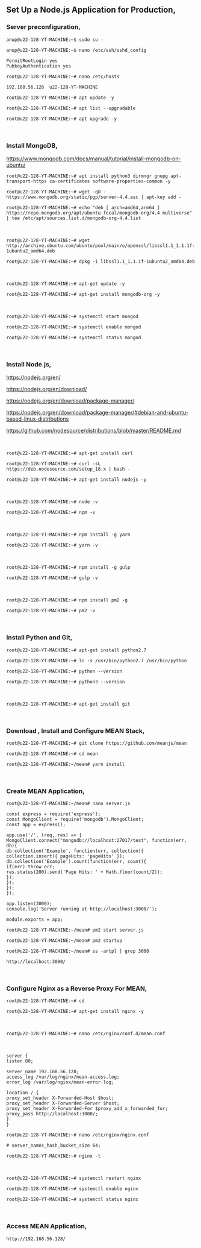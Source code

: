 
## Set Up a Node.js Application for Production,

### Server preconfiguration,

`anup@u22-128-YT-MACHINE:~$ sudo su -`

`anup@u22-128-YT-MACHINE:~$ nano /etc/ssh/sshd_config`

    PermitRootLogin yes
    PubkeyAuthentication yes

`root@u22-128-YT-MACHINE:~# nano /etc/hosts`

    192.168.56.128  u22-128-YT-MACHINE

`root@u22-128-YT-MACHINE:~# apt update -y`

`root@u22-128-YT-MACHINE:~# apt list --upgradable`

`root@u22-128-YT-MACHINE:~# apt upgrade -y`

<br>


### Install MongoDB,

https://www.mongodb.com/docs/manual/tutorial/install-mongodb-on-ubuntu/

`root@u22-128-YT-MACHINE:~# apt install python3 dirmngr gnupg apt-transport-https ca-certificates software-properties-common -y`

`root@u22-128-YT-MACHINE:~# wget -qO - https://www.mongodb.org/static/pgp/server-4.4.asc | apt-key add -`

`root@u22-128-YT-MACHINE:~# echo "deb [ arch=amd64,arm64 ] https://repo.mongodb.org/apt/ubuntu focal/mongodb-org/4.4 multiverse" | tee /etc/apt/sources.list.d/mongodb-org-4.4.list`

<br>

`root@u22-128-YT-MACHINE:~# wget http://archive.ubuntu.com/ubuntu/pool/main/o/openssl/libssl1.1_1.1.1f-1ubuntu2_amd64.deb`

`root@u22-128-YT-MACHINE:~# dpkg -i libssl1.1_1.1.1f-1ubuntu2_amd64.deb`

<br>

`root@u22-128-YT-MACHINE:~# apt-get update -y`

`root@u22-128-YT-MACHINE:~# apt-get install mongodb-org -y`

<br>

`root@u22-128-YT-MACHINE:~# systemctl start mongod`

`root@u22-128-YT-MACHINE:~# systemctl enable mongod`

`root@u22-128-YT-MACHINE:~# systemctl status mongod`

<br>


### Install Node.js,

https://nodejs.org/en/

https://nodejs.org/en/download/

https://nodejs.org/en/download/package-manager/

https://nodejs.org/en/download/package-manager/#debian-and-ubuntu-based-linux-distributions

https://github.com/nodesource/distributions/blob/master/README.md

<br>

`root@u22-128-YT-MACHINE:~# apt-get install curl`

`root@u22-128-YT-MACHINE:~# curl -sL https://deb.nodesource.com/setup_18.x | bash -`

`root@u22-128-YT-MACHINE:~# apt-get install nodejs -y`

<br>

`root@u22-128-YT-MACHINE:~# node -v`

`root@u22-128-YT-MACHINE:~# npm -v`

<br>

`root@u22-128-YT-MACHINE:~# npm install -g yarn`

`root@u22-128-YT-MACHINE:~# yarn -v`

<br>

`root@u22-128-YT-MACHINE:~# npm install -g gulp`

`root@u22-128-YT-MACHINE:~# gulp -v`

<br>

`root@u22-128-YT-MACHINE:~# npm install pm2 -g`

`root@u22-128-YT-MACHINE:~# pm2 -v`

<br>


### Install Python and Git,

`root@u22-128-YT-MACHINE:~# apt-get install python2.7`

`root@u22-128-YT-MACHINE:~# ln -s /usr/bin/python2.7 /usr/bin/python`

`root@u22-128-YT-MACHINE:~# python --version`

`root@u22-128-YT-MACHINE:~# python3 --version`

<br>

`root@u22-128-YT-MACHINE:~# apt-get install git`

<br>


### Download , Install and Configure MEAN Stack,

`root@u22-128-YT-MACHINE:~# git clone https://github.com/meanjs/mean`

`root@u22-128-YT-MACHINE:~# cd mean`

`root@u22-128-YT-MACHINE:~/mean# yarn install`

<br>


### Create MEAN Application,

`root@u22-128-YT-MACHINE:~/mean# nano server.js`

    const express = require('express');
    const MongoClient = require('mongodb').MongoClient;
    const app = express();
    
    app.use('/', (req, res) => {
    MongoClient.connect("mongodb://localhost:27017/test", function(err, db){
    db.collection('Example', function(err, collection){
    collection.insert({ pageHits: 'pageHits' });
    db.collection('Example').count(function(err, count){
    if(err) throw err;
    res.status(200).send('Page Hits: ' + Math.floor(count/2));
    });
    });
    });
    });
    
    app.listen(3000);
    console.log('Server running at http://localhost:3000/');
    
    module.exports = app;


`root@u22-128-YT-MACHINE:~/mean# pm2 start server.js`

`root@u22-128-YT-MACHINE:~/mean# pm2 startup`

`root@u22-128-YT-MACHINE:~/mean# ss -antpl | grep 3000`

    http://localhost:3000/

<br>


### Configure Nginx as a Reverse Proxy For MEAN,

`root@u22-128-YT-MACHINE:~# cd`

`root@u22-128-YT-MACHINE:~# apt-get install nginx -y`

<br>

`root@u22-128-YT-MACHINE:~# nano /etc/nginx/conf.d/mean.conf`

<br>

    server {
    listen 80;
    
    server_name 192.168.56.128;
    access_log /var/log/nginx/mean-access.log;
    error_log /var/log/nginx/mean-error.log;
    
    location / {
    proxy_set_header X-Forwarded-Host $host;
    proxy_set_header X-Forwarded-Server $host;
    proxy_set_header X-Forwarded-For $proxy_add_x_forwarded_for;
    proxy_pass http://localhost:3000/;
    }
    }


`root@u22-128-YT-MACHINE:~# nano /etc/nginx/nginx.conf`

    # server_names_hash_bucket_size 64;

`root@u22-128-YT-MACHINE:~# nginx -t`

<br>

`root@u22-128-YT-MACHINE:~# systemctl restart nginx`

`root@u22-128-YT-MACHINE:~# systemctl enable nginx`

`root@u22-128-YT-MACHINE:~# systemctl status nginx`

<br>


### Access MEAN Application,

    http://192.168.56.128/
